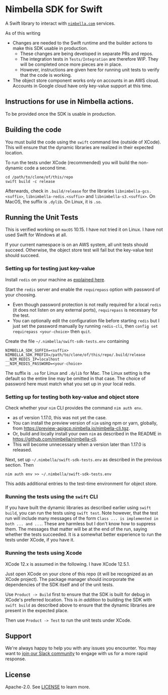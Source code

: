 # Nimbella SDK for Swift

A Swift library to interact with [`nimbella.com`](https://nimbella.com) services.  

As of this writing
- Changes are needed to the Swift runtime and the builder actions to make this SDK usable in production.
    - These changes are being developed in separate PRs and repos.
    - The integration tests in `Tests/Integration` are therefore WIP.  They will be completed once more pieces are in place.
    - However, instructions are given here for running unit tests to verify that the code is working.
- The object store component works only on accounts in an AWS cloud.  Accounts in Google cloud have only key-value support at this time.

## Instructions for use in Nimbella actions.

To be provided once the SDK is usable in production.

## Building the code

You must build the code using the `swift` command line (outside of XCode).  This will ensure that the dynamic libraries are realized in their expected location.

To run the tests under XCode (recommended) you will build the non-dynamic code a second time.

```
cd /path/to/clone/of/this/repo
swift build -c release
```

Afterwards, check in `.build/release` for the libraries `libnimbella-gcs.<suffix>`, `libnimbella-redis.<suffix>` and `libnimbella-s3.<suffix>`.  On MacOS, the suffix is `.dylib`.  On Linux, it is `.so`.

## Running the Unit Tests

This is verified working on `macOS` 10.15.  I have not tried it on Linux.  I have not used Swift for Windows at all.

If your current namespace is on an AWS system, all unit tests should succeed.  Otherwise, the object store test will fail but the key-value test should succeed.  
### Setting up for testing just key-value

Install `redis` on your machine as [explained here](https://phoenixnap.com/kb/install-redis-on-mac).

Start the `redis` server and enable the `requirepass` option with password of your choosing.
- Even though password protection is not really required for a local `redis` (it does not listen on any external ports), `requirepass` is necessary for the test.
- You can optionally edit the configuration file before starting `redis` but I just set the password manually by running `redis-cli`, then `config set requirepass <your-choice>` then `quit`.

Create the file `~/.nimbella/swift-sdk-tests.env` containing

```
NIMBELLA_SDK_SUFFIX=<suffix>
NIMBELLA_SDK_PREFIX=/path/to/clone/of/this/repo/.build/release
__NIM_REDIS_IP=localhost
__NIM_REDIS_PASSWORD=<your-choice>
```

The suffix is `.so` for Linux and `.dylib` for Mac.  The Linux setting is the default so the entire line may be omitted in that case.  The choice of password here must match what you set up in your local redis.

### Setting up for testing both key-value and object store

Check whether your `nim` CLI provides the command `nim auth env`.
- as of version 1.17.0, this was not yet the case.
- You can install the preview version of `nim` using npm or yarn, globally, from https://preview-apigcp.nimbella.io/nimbella-cli.tgz.
- Or, build and locally install your own `nim` as described in the README in https://github.com/nimbella/nimbella-cli.
- This will become unnecessary when a version later than 1.17.0 is released.

Next, set up `~/.nimbella/swift-sdk-tests.env` as described in the previous section.  Then

```
nim auth env >> ~/.nimbella/swift-sdk-tests.env
```

This adds additional entries to the test-time environment for object store.

### Running the tests using the `swift` CLI

If you have built the dynamic libraries as described earlier using `swift build`, you can run the tests using `swift test`.   Note however, that the test run will include many messages of the form `Class ... is implemented in both ... and ...`.  These are harmless but I don't know how to suppress them.  The messages that matter will be at the end of the run, saying whether the tests succeeded.  It is a somewhat better experience to run the tests under XCode, if you have it.

### Running the tests using Xcode

XCode 12.x is assumed in the following.  I have XCode 12.5.1.

Just open XCode on your clone of this repo (it will be recognized as an XCode project).  The package manager should incorporate the dependencies of the SDK itself and of the unit tests.

Use `Product -> Build` first to ensure that the SDK is built for debug in XCode's preferred location.  This is _in addition_ to building the SDK with `swift build` as described above to ensure that the dynamic libraries are present in the expected place.

Then use `Product -> Test` to run the unit tests under XCode.

## Support

We're always happy to help you with any issues you encounter. You may want to [join our Slack community](https://nimbella-community.slack.com/) to engage with us for a more rapid response.

## License

Apache-2.0. See [LICENSE](LICENSE) to learn more.
